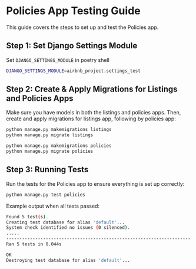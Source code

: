 # Policies App Testing Guide

This guide covers the steps to set up and test the Policies app.

## Step 1: Set Django Settings Module

Set `DJANGO_SETTINGS_MODULE` in poetry shell

```sh
DJANGO_SETTINGS_MODULE=airbnb_project.settings_test
```

## Step 2: Create & Apply Migrations for Listings and Policies Apps

Make sure you have models in both the listings and policies apps. Then, create and apply migrations for listings app, following by policies app:

```sh
python manage.py makemigrations listings
python manage.py migrate listings

```
```sh
python manage.py makemigrations policies
python manage.py migrate policies

```

## Step 3: Running Tests

Run the tests for the Policies app to ensure everything is set up correctly:

```sh
python manage.py test policies
```
Example output when all tests passed:

```sh
Found 5 test(s).
Creating test database for alias 'default'...
System check identified no issues (0 silenced).
.....
----------------------------------------------------------------------
Ran 5 tests in 0.044s

OK
Destroying test database for alias 'default'...
```
